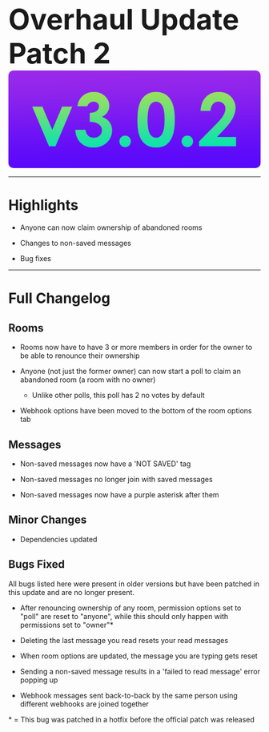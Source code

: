 
<h1 style="font-size:4em;margin-bottom:0;">Overhaul Update Patch 2</h1>
<img src="/public/v3.0.2.png" height="5%" style="border-radius:10px">

<hr>

# Highlights

- Anyone can now claim ownership of abandoned rooms

- Changes to non-saved messages

- Bug fixes

<hr>

# Full Changelog

## Rooms

- Rooms now have to have 3 or more members in order for the owner to be able to renounce their ownership

- Anyone (not just the former owner) can now start a poll to claim an abandoned room (a room with no owner)

  - Unlike other polls, this poll has 2 no votes by default

- Webhook options have been moved to the bottom of the room options tab

## Messages

- Non-saved messages now have a 'NOT SAVED' tag

- Non-saved messages no longer join with saved messages

- Non-saved messages now have a purple asterisk after them

## Minor Changes

- Dependencies updated

## Bugs Fixed

All bugs listed here were present in older versions but have been patched in this update and are no longer present.

- After renouncing ownership of any room, permission options set to "poll" are reset to "anyone", while this should only happen with permissions set to "owner"*

- Deleting the last message you read resets your read messages

- When room options are updated, the message you are typing gets reset

- Sending a non-saved message results in a 'failed to read message' error popping up

- Webhook messages sent back-to-back by the same person using different webhooks are joined together

\* = This bug was patched in a hotfix before the official patch was released
